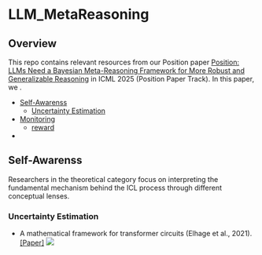 # LLM_MetaReasoning

## Overview
This repo contains relevant resources from our Position paper [Position: LLMs Need a Bayesian Meta-Reasoning Framework
for More Robust and Generalizable Reasoning](https://openreview.net/forum?id=RrvhbxO2hd&referrer=%5BAuthor%20Console%5D(%2Fgroup%3Fid%3DICML.cc%2F2025%2FPosition_Paper_Track%2FAuthors%23your-submissions)) in ICML 2025 (Position Paper Track). In this paper, we .


- [Self-Awarenss](#self-awareness)
    - [Uncertainty Estimation](#uncertainty_estimation)
- [Monitoring](#monitoring)
    - [reward](#reward)
- 


## Self-Awarenss
Researchers in the theoretical category focus on interpreting the fundamental mechanism behind the ICL process through different conceptual lenses.
### Uncertainty Estimation
* A mathematical framework for transformer circuits (Elhage et al., 2021).
  [[Paper]](https://transformer-circuits.pub/2021/framework/index.html)
  ![](https://img.shields.io/badge/AnthropicBlog%202021-olive)
